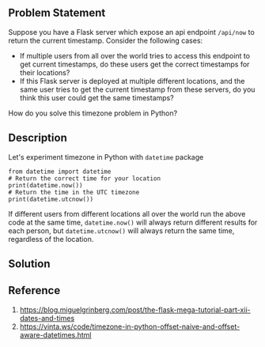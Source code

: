 ## Problem Statement
Suppose you have a Flask server which expose an api endpoint `/api/now` to return the current timestamp. Consider the following cases:

- If multiple users from all over the world tries to access this endpoint to get current timestamps, 
do these users get the correct timestamps for their locations?
- If this Flask server is deployed at multiple different locations, and the same user tries to get the current timestamp from these servers, 
do you think this user could get the same timestamps?

How do you solve this timezone problem in Python?

## Description
Let's experiment timezone in Python with `datetime` package

```python3
from datetime import datetime
# Return the correct time for your location
print(datetime.now())
# Return the time in the UTC timezone
print(datetime.utcnow())
```
If different users from different locations all over the world run the above code at the same time, `datetime.now()` will always return different results 
for each person, but `datetime.utcnow()` will always return the same time, regardless of the location.


## Solution





## Reference
1. https://blog.miguelgrinberg.com/post/the-flask-mega-tutorial-part-xii-dates-and-times
2. https://vinta.ws/code/timezone-in-python-offset-naive-and-offset-aware-datetimes.html
